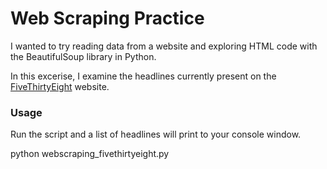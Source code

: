 # Web Scraping Practice

I wanted to try reading data from a website and exploring HTML code with the BeautifulSoup library in Python.

In this excerise, I examine the headlines currently present on the [FiveThirtyEight](https://www.fivethirtyeight.com) website.

### Usage

Run the script and a list of headlines will print to your console window.

python webscraping_fivethirtyeight.py
